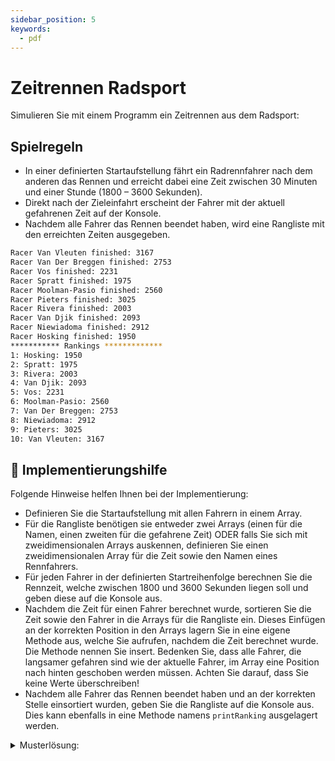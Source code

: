```yaml
---
sidebar_position: 5
keywords:
  - pdf
---
```


# Zeitrennen Radsport

Simulieren Sie mit einem Programm ein Zeitrennen aus dem Radsport:

## Spielregeln

- In einer definierten Startaufstellung fährt ein Radrennfahrer nach dem anderen
  das Rennen und erreicht dabei eine Zeit zwischen 30 Minuten und einer Stunde
  (1800 – 3600 Sekunden).
- Direkt nach der Zieleinfahrt erscheint der Fahrer mit der aktuell gefahrenen
  Zeit auf der Konsole.
- Nachdem alle Fahrer das Rennen beendet haben, wird eine Rangliste mit den
  erreichten Zeiten ausgegeben.

```bash title="Beispiel einer Ausgabe des Programms:"
Racer Van Vleuten finished: 3167
Racer Van Der Breggen finished: 2753
Racer Vos finished: 2231
Racer Spratt finished: 1975
Racer Moolman-Pasio finished: 2560
Racer Pieters finished: 3025
Racer Rivera finished: 2003
Racer Van Djik finished: 2093
Racer Niewiadoma finished: 2912
Racer Hosking finished: 1950
*********** Rankings *************
1: Hosking: 1950
2: Spratt: 1975
3: Rivera: 2003
4: Van Djik: 2093
5: Vos: 2231
6: Moolman-Pasio: 2560
7: Van Der Breggen: 2753
8: Niewiadoma: 2912
9: Pieters: 3025
10: Van Vleuten: 3167
```

## :toolbox: Implementierungshilfe

Folgende Hinweise helfen Ihnen bei der Implementierung:

- Definieren Sie die Startaufstellung mit allen Fahrern in einem Array.
- Für die Rangliste benötigen sie entweder zwei Arrays (einen für die Namen,
  einen zweiten für die gefahrene Zeit) ODER falls Sie sich mit
  zweidimensionalen Arrays auskennen, definieren Sie einen zweidimensionalen
  Array für die Zeit sowie den Namen eines Rennfahrers.
- Für jeden Fahrer in der definierten Startreihenfolge berechnen Sie die
  Rennzeit, welche zwischen 1800 und 3600 Sekunden liegen soll und geben diese
  auf die Konsole aus.
- Nachdem die Zeit für einen Fahrer berechnet wurde, sortieren Sie die Zeit
  sowie den Fahrer in die Arrays für die Rangliste ein. Dieses Einfügen an der
  korrekten Position in den Arrays lagern Sie in eine eigene Methode aus, welche
  Sie aufrufen, nachdem die Zeit berechnet wurde. Die Methode nennen Sie insert.
  Bedenken Sie, dass alle Fahrer, die langsamer gefahren sind wie der aktuelle
  Fahrer, im Array eine Position nach hinten geschoben werden müssen. Achten Sie
  darauf, dass Sie keine Werte überschreiben!
- Nachdem alle Fahrer das Rennen beendet haben und an der korrekten Stelle
  einsortiert wurden, geben Sie die Rangliste auf die Konsole aus. Dies kann
  ebenfalls in eine Methode namens `printRanking` ausgelagert werden.

<details><summary>Musterlösung:</summary>

```java title="BikeTimeTrial.java"
public class BikeTimeTrial {

	public static void main(String[] args) {

		String[] racerStart = { "Van Vleuten", "Van Der Breggen", "Vos", "Spratt", "Moolman-Pasio", "Pieters", "Rivera",
				"Van Djik", "Niewiadoma", "Hosking"};

		//sorted Arrays
		//rankingNames = names of racer
		//rankingTimes = corresponding times
		//Index 0 of rankingNames = racer with time in rankingTimes on Index 0
		String[] rankingNames = new String[10];
		int[] rankingTimes = new int[10];
		//(better implementation would be to use a two-dimensional array)

		for (int i = 0; i < racerStart.length; i++) {
			//generate random time from 1800-3600
			int secs = (int) (Math.random() * 1801) + 1800;

			System.out.println("Racer " + racerStart[i] + " finished: " + secs);

			//add the racer to the correct rank
			insert(racerStart[i], secs, rankingNames, rankingTimes);
		}

		//print final rankings
		printRanking(rankingNames, rankingTimes);
	}

	private static void insert(String name, int time, String[] names, int[] times) {
		int i = 0;
		for (i = 0; i < times.length - 1; i++) {
			if (times[i] == 0 || times[i] > time) {
				break;
			}
		}
		for (int k = times.length - 2; k >= i; k--) {
			times[k + 1] = times[k];
			names[k + 1] = names[k];
		}
		times[i] = time;
		names[i] = name;

	}

	private static void printRanking(String[] rankingNames, int[] rankingTimes) {
		System.out.println("*********** Rankings *************");
		for (int i = 0; i < rankingNames.length; i++) {
			System.out.println(i + 1 + ": " + rankingNames[i] + ": " + rankingTimes[i]);
		}
	}
}
```

</details>

